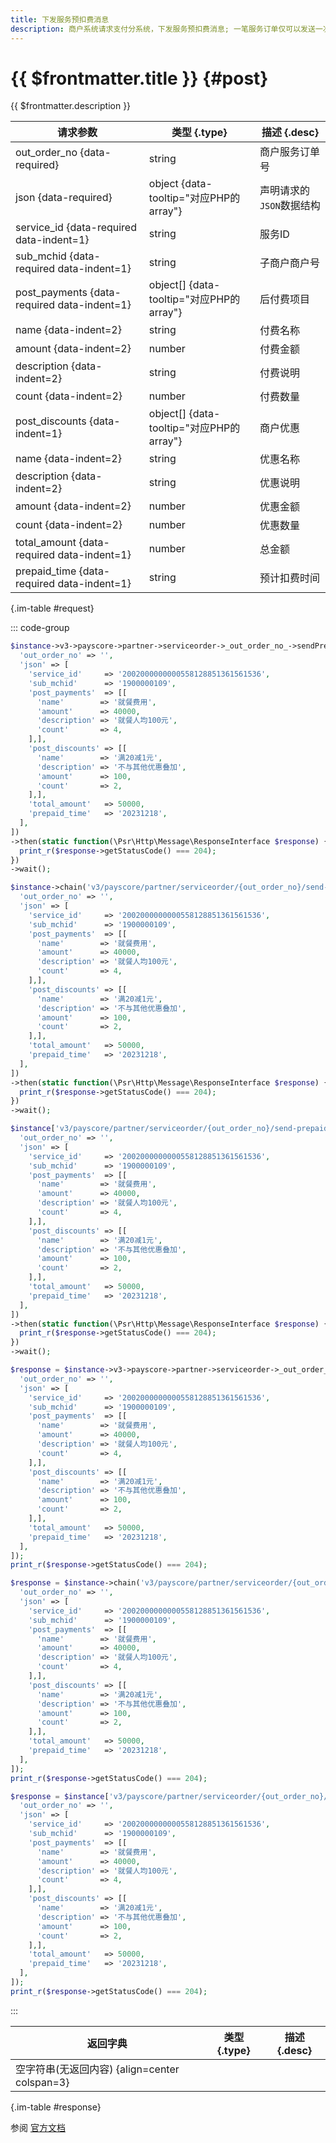```yaml
---
title: 下发服务预扣费消息
description: 商户系统请求支付分系统，下发服务预扣费消息; 一笔服务订单仅可以发送一次下发服务预扣费消息;
---
```


# {{ $frontmatter.title }} {#post}

{{ $frontmatter.description }}

| 请求参数 | 类型 {.type} | 描述 {.desc}
| --- | --- | ---
| out_order_no {data-required} | string | 商户服务订单号
| json {data-required} | object {data-tooltip="对应PHP的array"} | 声明请求的`JSON`数据结构
| service_id {data-required data-indent=1} | string | 服务ID
| sub_mchid {data-required data-indent=1} | string | 子商户商户号
| post_payments {data-required data-indent=1} | object[] {data-tooltip="对应PHP的array"} | 后付费项目
| name {data-indent=2} | string | 付费名称
| amount {data-indent=2} | number | 付费金额
| description {data-indent=2} | string | 付费说明
| count {data-indent=2} | number | 付费数量
| post_discounts {data-indent=1} | object[] {data-tooltip="对应PHP的array"} | 商户优惠
| name {data-indent=2} | string | 优惠名称
| description {data-indent=2} | string | 优惠说明
| amount {data-indent=2} | number | 优惠金额
| count {data-indent=2} | number | 优惠数量
| total_amount {data-required data-indent=1} | number | 总金额
| prepaid_time {data-required data-indent=1} | string | 预计扣费时间

{.im-table #request}

::: code-group

```php [异步纯链式]
$instance->v3->payscore->partner->serviceorder->_out_order_no_->sendPrepaidmessage->postAsync([
  'out_order_no' => '',
  'json' => [
    'service_id'     => '2002000000000558128851361561536',
    'sub_mchid'      => '1900000109',
    'post_payments'  => [[
      'name'        => '就餐费用',
      'amount'      => 40000,
      'description' => '就餐人均100元',
      'count'       => 4,
    ],],
    'post_discounts' => [[
      'name'        => '满20减1元',
      'description' => '不与其他优惠叠加',
      'amount'      => 100,
      'count'       => 2,
    ],],
    'total_amount'   => 50000,
    'prepaid_time'   => '20231218',
  ],
])
->then(static function(\Psr\Http\Message\ResponseInterface $response) {
  print_r($response->getStatusCode() === 204);
})
->wait();
```

```php [异步声明式]
$instance->chain('v3/payscore/partner/serviceorder/{out_order_no}/send-prepaidmessage')->postAsync([
  'out_order_no' => '',
  'json' => [
    'service_id'     => '2002000000000558128851361561536',
    'sub_mchid'      => '1900000109',
    'post_payments'  => [[
      'name'        => '就餐费用',
      'amount'      => 40000,
      'description' => '就餐人均100元',
      'count'       => 4,
    ],],
    'post_discounts' => [[
      'name'        => '满20减1元',
      'description' => '不与其他优惠叠加',
      'amount'      => 100,
      'count'       => 2,
    ],],
    'total_amount'   => 50000,
    'prepaid_time'   => '20231218',
  ],
])
->then(static function(\Psr\Http\Message\ResponseInterface $response) {
  print_r($response->getStatusCode() === 204);
})
->wait();
```

```php [异步属性式]
$instance['v3/payscore/partner/serviceorder/{out_order_no}/send-prepaidmessage']->postAsync([
  'out_order_no' => '',
  'json' => [
    'service_id'     => '2002000000000558128851361561536',
    'sub_mchid'      => '1900000109',
    'post_payments'  => [[
      'name'        => '就餐费用',
      'amount'      => 40000,
      'description' => '就餐人均100元',
      'count'       => 4,
    ],],
    'post_discounts' => [[
      'name'        => '满20减1元',
      'description' => '不与其他优惠叠加',
      'amount'      => 100,
      'count'       => 2,
    ],],
    'total_amount'   => 50000,
    'prepaid_time'   => '20231218',
  ],
])
->then(static function(\Psr\Http\Message\ResponseInterface $response) {
  print_r($response->getStatusCode() === 204);
})
->wait();
```

```php [同步纯链式]
$response = $instance->v3->payscore->partner->serviceorder->_out_order_no_->sendPrepaidmessage->post([
  'out_order_no' => '',
  'json' => [
    'service_id'     => '2002000000000558128851361561536',
    'sub_mchid'      => '1900000109',
    'post_payments'  => [[
      'name'        => '就餐费用',
      'amount'      => 40000,
      'description' => '就餐人均100元',
      'count'       => 4,
    ],],
    'post_discounts' => [[
      'name'        => '满20减1元',
      'description' => '不与其他优惠叠加',
      'amount'      => 100,
      'count'       => 2,
    ],],
    'total_amount'   => 50000,
    'prepaid_time'   => '20231218',
  ],
]);
print_r($response->getStatusCode() === 204);
```

```php [同步声明式]
$response = $instance->chain('v3/payscore/partner/serviceorder/{out_order_no}/send-prepaidmessage')->post([
  'out_order_no' => '',
  'json' => [
    'service_id'     => '2002000000000558128851361561536',
    'sub_mchid'      => '1900000109',
    'post_payments'  => [[
      'name'        => '就餐费用',
      'amount'      => 40000,
      'description' => '就餐人均100元',
      'count'       => 4,
    ],],
    'post_discounts' => [[
      'name'        => '满20减1元',
      'description' => '不与其他优惠叠加',
      'amount'      => 100,
      'count'       => 2,
    ],],
    'total_amount'   => 50000,
    'prepaid_time'   => '20231218',
  ],
]);
print_r($response->getStatusCode() === 204);
```

```php [同步属性式]
$response = $instance['v3/payscore/partner/serviceorder/{out_order_no}/send-prepaidmessage']->post([
  'out_order_no' => '',
  'json' => [
    'service_id'     => '2002000000000558128851361561536',
    'sub_mchid'      => '1900000109',
    'post_payments'  => [[
      'name'        => '就餐费用',
      'amount'      => 40000,
      'description' => '就餐人均100元',
      'count'       => 4,
    ],],
    'post_discounts' => [[
      'name'        => '满20减1元',
      'description' => '不与其他优惠叠加',
      'amount'      => 100,
      'count'       => 2,
    ],],
    'total_amount'   => 50000,
    'prepaid_time'   => '20231218',
  ],
]);
print_r($response->getStatusCode() === 204);
```

:::

| 返回字典 | 类型 {.type} | 描述 {.desc}
| --- | --- | ---
| 空字符串(无返回内容) {align=center colspan=3}

{.im-table #response}

参阅 [官方文档](https://pay.weixin.qq.com/doc/v3/partner/4013394929)

